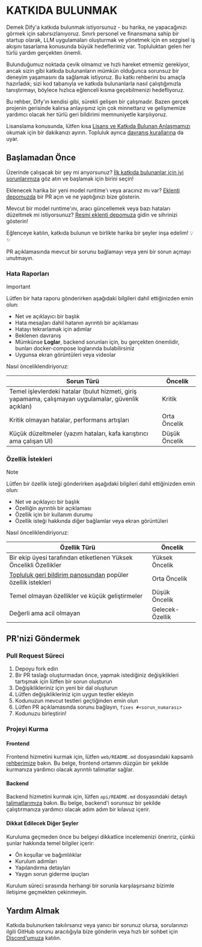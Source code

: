 # KATKIDA BULUNMAK

Demek Dify'a katkıda bulunmak istiyorsunuz - bu harika, ne yapacağınızı görmek için sabırsızlanıyoruz. Sınırlı personel ve finansmana sahip bir startup olarak, LLM uygulamaları oluşturmak ve yönetmek için en sezgisel iş akışını tasarlama konusunda büyük hedeflerimiz var. Topluluktan gelen her türlü yardım gerçekten önemli.

Bulunduğumuz noktada çevik olmamız ve hızlı hareket etmemiz gerekiyor, ancak sizin gibi katkıda bulunanların mümkün olduğunca sorunsuz bir deneyim yaşamasını da sağlamak istiyoruz. Bu katkı rehberini bu amaçla hazırladık; sizi kod tabanıyla ve katkıda bulunanlarla nasıl çalıştığımızla tanıştırmayı, böylece hızlıca eğlenceli kısma geçebilmenizi hedefliyoruz.

Bu rehber, Dify'ın kendisi gibi, sürekli gelişen bir çalışmadır. Bazen gerçek projenin gerisinde kalırsa anlayışınız için çok minnettarız ve gelişmemize yardımcı olacak her türlü geri bildirimi memnuniyetle karşılıyoruz.

Lisanslama konusunda, lütfen kısa [Lisans ve Katkıda Bulunan Anlaşmamızı](../../LICENSE) okumak için bir dakikanızı ayırın. Topluluk ayrıca [davranış kurallarına](https://github.com/langgenius/.github/blob/main/CODE_OF_CONDUCT.md) da uyar.

## Başlamadan Önce

Üzerinde çalışacak bir şey mi arıyorsunuz? [İlk katkıda bulunanlar için iyi sorunlarımıza](https://github.com/langgenius/dify/issues?q=is%3Aissue%20state%3Aopen%20label%3A%22good%20first%20issue%22) göz atın ve başlamak için birini seçin!

Eklenecek harika bir yeni model runtime'ı veya aracınız mı var? [Eklenti depomuzda](https://github.com/langgenius/dify-plugins) bir PR açın ve ne yaptığınızı bize gösterin.

Mevcut bir model runtime'ını, aracı güncellemek veya bazı hataları düzeltmek mi istiyorsunuz? [Resmi eklenti depomuza](https://github.com/langgenius/dify-official-plugins) gidin ve sihrinizi gösterin!

Eğlenceye katılın, katkıda bulunun ve birlikte harika bir şeyler inşa edelim! 💡✨

PR açıklamasında mevcut bir sorunu bağlamayı veya yeni bir sorun açmayı unutmayın.

### Hata Raporları

> [!IMPORTANT]
> Lütfen bir hata raporu gönderirken aşağıdaki bilgileri dahil ettiğinizden emin olun:

- Net ve açıklayıcı bir başlık
- Hata mesajları dahil hatanın ayrıntılı bir açıklaması
- Hatayı tekrarlamak için adımlar
- Beklenen davranış
- Mümkünse **Loglar**, backend sorunları için, bu gerçekten önemlidir, bunları docker-compose loglarında bulabilirsiniz
- Uygunsa ekran görüntüleri veya videolar

Nasıl önceliklendiriyoruz:

| Sorun Türü | Öncelik |
| ------------------------------------------------------------ | --------------- |
| Temel işlevlerdeki hatalar (bulut hizmeti, giriş yapamama, çalışmayan uygulamalar, güvenlik açıkları) | Kritik |
| Kritik olmayan hatalar, performans artışları | Orta Öncelik |
| Küçük düzeltmeler (yazım hataları, kafa karıştırıcı ama çalışan UI) | Düşük Öncelik |

### Özellik İstekleri

> [!NOTE]
> Lütfen bir özellik isteği gönderirken aşağıdaki bilgileri dahil ettiğinizden emin olun:

- Net ve açıklayıcı bir başlık
- Özelliğin ayrıntılı bir açıklaması
- Özellik için bir kullanım durumu
- Özellik isteği hakkında diğer bağlamlar veya ekran görüntüleri

Nasıl önceliklendiriyoruz:

| Özellik Türü | Öncelik |
| ------------------------------------------------------------ | --------------- |
| Bir ekip üyesi tarafından etiketlenen Yüksek Öncelikli Özellikler | Yüksek Öncelik |
| [Topluluk geri bildirim panosundan](https://github.com/langgenius/dify/discussions/categories/feedbacks) popüler özellik istekleri | Orta Öncelik |
| Temel olmayan özellikler ve küçük geliştirmeler | Düşük Öncelik |
| Değerli ama acil olmayan | Gelecek-Özellik |

## PR'nizi Göndermek

### Pull Request Süreci

1. Depoyu fork edin
1. Bir PR taslağı oluşturmadan önce, yapmak istediğiniz değişiklikleri tartışmak için lütfen bir sorun oluşturun
1. Değişiklikleriniz için yeni bir dal oluşturun
1. Lütfen değişiklikleriniz için uygun testler ekleyin
1. Kodunuzun mevcut testleri geçtiğinden emin olun
1. Lütfen PR açıklamasında sorunu bağlayın, `fixes #<sorun_numarası>`
1. Kodunuzu birleştirin!

### Projeyi Kurma

#### Frontend

Frontend hizmetini kurmak için, lütfen `web/README.md` dosyasındaki kapsamlı [rehberimize](https://github.com/langgenius/dify/blob/main/web/README.md) bakın. Bu belge, frontend ortamını düzgün bir şekilde kurmanıza yardımcı olacak ayrıntılı talimatlar sağlar.

#### Backend

Backend hizmetini kurmak için, lütfen `api/README.md` dosyasındaki detaylı [talimatlarımıza](https://github.com/langgenius/dify/blob/main/api/README.md) bakın. Bu belge, backend'i sorunsuz bir şekilde çalıştırmanıza yardımcı olacak adım adım bir kılavuz içerir.

#### Dikkat Edilecek Diğer Şeyler

Kuruluma geçmeden önce bu belgeyi dikkatlice incelemenizi öneririz, çünkü şunlar hakkında temel bilgiler içerir:

- Ön koşullar ve bağımlılıklar
- Kurulum adımları
- Yapılandırma detayları
- Yaygın sorun giderme ipuçları

Kurulum süreci sırasında herhangi bir sorunla karşılaşırsanız bizimle iletişime geçmekten çekinmeyin.

## Yardım Almak

Katkıda bulunurken takılırsanız veya yanıcı bir sorunuz olursa, sorularınızı ilgili GitHub sorunu aracılığıyla bize gönderin veya hızlı bir sohbet için [Discord'umuza](https://discord.gg/8Tpq4AcN9c) katılın.
